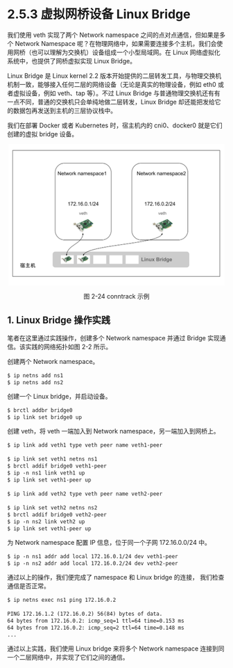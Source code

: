 # 2.5.3 虚拟网桥设备 Linux Bridge

我们使用 veth 实现了两个 Network namespace 之间的点对点通信，但如果是多个 Network Namespace 呢？在物理网络中，如果需要连接多个主机，我们会使用网桥（也可以理解为交换机）设备组成一个小型局域网。在 Linux 网络虚拟化系统中，也提供了网桥虚拟实现 Linux Bridge。

Linux Bridge 是 Linux kernel 2.2 版本开始提供的二层转发工具，与物理交换机机制一致，能够接入任何二层的网络设备（无论是真实的物理设备，例如 eth0 或者虚拟设备，例如 veth、tap 等）。不过 Linux Bridge 与普通物理交换机还有有一点不同，普通的交换机只会单纯地做二层转发，Linux Bridge 却还能把发给它的数据包再发送到主机的三层协议栈中。

我们在部署 Docker 或者 Kubernetes 时，宿主机内的 cni0、docker0 就是它们创建的虚拟 bridge 设备。

<div  align="center">
    <img src="../assets/linux-bridge.svg" width = "500"  align=center />
    <p>图 2-24 conntrack 示例</p>
</div>

## 1. Linux Bridge 操作实践

笔者在这里通过实践操作，创建多个 Network namespace 并通过 Bridge 实现通信。该实践的网络拓扑如图 2-2 所示。

创建两个 Network namespace。

```plain
$ ip netns add ns1
$ ip netns add ns2
```

创建一个 Linux bridge，并启动设备。

```plain
$ brctl addbr bridge0
$ ip link set bridge0 up
```

创建 veth，将 veth 一端加入到 Network namespace，另一端加入到网桥上。

```plain
$ ip link add veth1 type veth peer name veth1-peer

$ ip link set veth1 netns ns1
$ brctl addif bridge0 veth1-peer
$ ip -n ns1 link veth1 up
$ ip link set veth1-peer up

$ ip link add veth2 type veth peer name veth2-peer

$ ip link set veth2 netns ns2
$ brctl addif bridge0 veth2-peer
$ ip -n ns2 link veth2 up
$ ip link set veth1-peer up
```

为 Network namespace 配置 IP 信息，位于同一个子网 172.16.0.0/24 中。

```plain
$ ip -n ns1 addr add local 172.16.0.1/24 dev veth1-peer
$ ip -n ns2 addr add local 172.16.0.2/24 dev veth2-peer
```

通过以上的操作，我们便完成了 namespace 和 Linux bridge 的连接， 我们检查通信是否正常。

```plain
$ ip netns exec ns1 ping 172.16.0.2

PING 172.16.1.2 (172.16.0.2) 56(84) bytes of data.
64 bytes from 172.16.0.2: icmp_seq=1 ttl=64 time=0.153 ms
64 bytes from 172.16.0.2: icmp_seq=2 ttl=64 time=0.148 ms
...
```

通过以上实践，我们使用 Linux bridge 来将多个 Network namespace 连接到同一个二层网络中，并实现了它们之间的通信。
